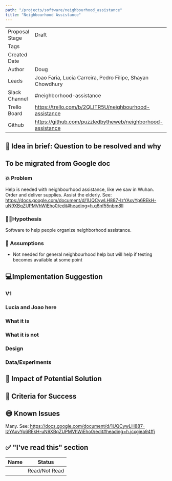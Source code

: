 ```yaml
---
path: "/projects/software/neighbourhood_assistance"
title: "Neighbourhood Assistance"
---
```


| | |
|-|-|
| Proposal Stage |  Draft    |
| Tags           |      |
| Created Date   |      |
| Author         | Doug |
| Leads          | Joao Faria, Lucia Carreira, Pedro Filipe, Shayan Chowdhury |
| Slack Channel  | #neighborhood-assistance |
| Trello Board   | https://trello.com/b/2QLITR5U/neighbourhood-assistance |
| Github         | https://github.com/puzzledbytheweb/neighborhood-assistance|

## 📃 Idea in brief: Question to be resolved and why

## To be migrated from Google doc

### 💥 Problem

Help is needed with neighbourhood assistance, like we saw in Wuhan. Order and deliver supplies. Assist the elderly.
See: https://docs.google.com/document/d/1UQCywLH887-IzYAxvYp6REkH-uN9XBqZUPMVhWiEho0/edit#heading=h.q6nf55nbm8ll

### 👨‍🔬Hypothesis

Software to help people organize neighborhood assistance.

### 🤔 Assumptions

* Not needed for general neighbourhood help but will help if testing becomes available at some point

## 💻Implementation Suggestion

### V1

### Lucia and Joao here

### What it is

### What it is not

### Design

### Data/Experiments

## 💪 Impact of Potential Solution

## 🙌 Criteria for Success

## 😅 Known Issues

Many.  See: https://docs.google.com/document/d/1UQCywLH887-IzYAxvYp6REkH-uN9XBqZUPMVhWiEho0/edit#heading=h.jcxgjea94ffj

## ✅ "I've read this" section

| Name | Status |
|-|-|
|  |  Read/Not Read    |
